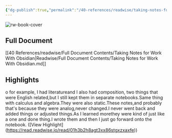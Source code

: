 ```yaml
---
{"dg-publish":true,"permalink":"/40-references/readwise/taking-notes-for-work-with-obsidian/","tags":["rw/articles"]}
---
```


![rw-book-cover](https://i.ytimg.com/vi/0g38K_DtxFI/maxresdefault.jpg)

## Full Document
[[40 References/readwise/Full Document Contents/Taking Notes for Work With Obsidian\|Readwise/Full Document Contents/Taking Notes for Work With Obsidian.md]]

## Highlights
o for example, I had literatureand I also had composition,
two things that were English related,but I still kept them in separate notebooks.Same thing with calculus and algebra.They were also static.These notes,and probably that's because they were analog,never changed.I never went back and added things or adjusted things.As I learned morethey were kind of just like a one and done thing.I wrote them and then I just go forward onto the notebook. ([View Highlight] (https://read.readwise.io/read/01h3b2h8agt3xx86stgxzxaxfe))


